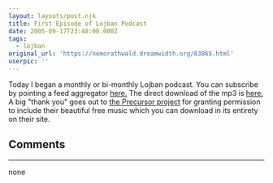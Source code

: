 ```yaml
---
layout: layouts/post.njk
title: First Episode of Lojban Podcast
date: 2005-09-17T23:48:00.000Z
tags:
  - lojban
original_url: 'https://nemorathwald.dreamwidth.org/83865.html'
userpic: ''
---
```

Today I began a monthly or bi-monthly Lojban podcast. You can subscribe by pointing a feed aggregator [here.](http://www.nemorathwald.com/myfeed.rss) The direct download of the mp3 is [here.](http://www.nemorathwald.com/lojban/0001_jbocradi_091705.mp3) A big "thank you" goes out to [the Precursor project](www.medievalfuture.com/precursors/) for granting permission to include their beautiful free music which you can download in its entirety on their site.

## Comments

---

none
